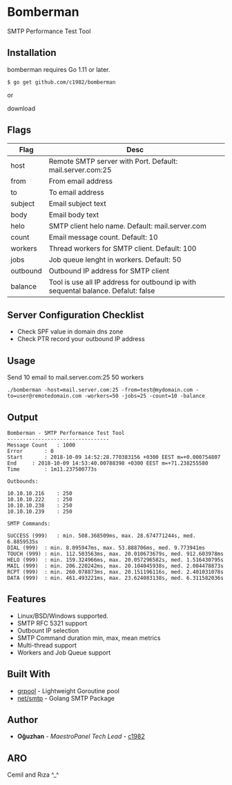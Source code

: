 # Bomberman
SMTP Performance Test Tool

## Installation

bomberman requires Go 1.11 or later.

```
$ go get github.com/c1982/bomberman
```

or

download

## Flags

| Flag        | Desc           | 
| ------------- |-------------| 
| host | Remote SMTP server with Port. Default: mail.server.com:25 | 
| from | From email address | 
| to | To email address| 
| subject | Email subject text | 
| body | Email body text | 
| helo | SMTP client helo name. Default: mail.server.com | 
| count | Email message count. Default: 10|
| workers | Thread workers for SMTP client. Default: 100 |
| jobs | Job queue lenght in workers. Default: 50 |
| outbound | Outbound IP address for SMTP client |
| balance | Tool is use all IP address for outbound ip with sequental balance. Defalut: false |


## Server Configuration Checklist

* Check SPF value in domain dns zone
* Check PTR record your outbound IP address

## Usage

Send 10 email to mail.server.com:25 50 workers

```
./bomberman -host=mail.server.com:25 -from=test@mydomain.com -to=user@remotedomain.com -workers=50 -jobs=25 -count=10 -balance
```

## Output

```
Bomberman - SMTP Performance Test Tool
---------------------------------
Message Count	: 1000
Error		: 0
Start		: 2018-10-09 14:52:28.770383156 +0300 EEST m=+0.000754807
End		: 2018-10-09 14:53:40.00788398 +0300 EEST m=+71.238255580
Time		: 1m11.237500773s

Outbounds:

10.10.10.216	: 250
10.10.10.222	: 250
10.10.10.238	: 250
10.10.10.239	: 250

SMTP Commands:

SUCCESS (999)	: min. 508.368509ms, max. 28.674771244s, med. 6.8859535s
DIAL (999)	: min. 8.095947ms, max. 53.888706ms, med. 9.773941ms
TOUCH (999)	: min. 112.503563ms, max. 20.010673679s, med. 912.603978ms
HELO (999)	: min. 159.324966ms, max. 20.057296582s, med. 1.516430795s
MAIL (999)	: min. 206.220242ms, max. 20.104045938s, med. 2.004478873s
RCPT (999)	: min. 260.078873ms, max. 20.151196116s, med. 2.401031078s
DATA (999)	: min. 461.493221ms, max. 23.624083138s, med. 6.311582036s
```

## Features

* Linux/BSD/Windows supported.
* SMTP RFC 5321 support
* Outbount IP selection
* SMTP Command duration min, max, mean metrics
* Multi-thread support
* Workers and Job Queue support

## Built With

* [grpool](https://github.com/ivpusic/grpool) - Lightweight Goroutine pool
* [net/smtp](https://golang.org/pkg/net/smtp/) - Golang SMTP Package

## Author

* **Oğuzhan** - *MaestroPanel Tech Lead* - [c1982](https://github.com/c1982)

## ARO

Cemil and Rıza ^_^